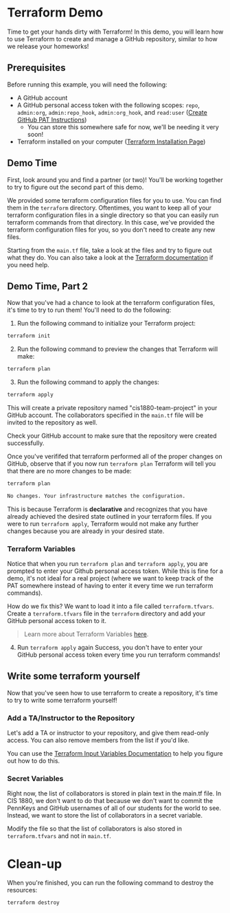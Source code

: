 # Terraform Demo
Time to get your hands dirty with Terraform! In this demo, you will learn how to use Terraform to create and manage a GitHub repository, similar to how we release your homeworks!

## Prerequisites

Before running this example, you will need the following:

- A GitHub account
- A GitHub personal access token with the following scopes: `repo`, `admin:org`, `admin:repo_hook`, `admin:org_hook`, and `read:user` ([Create GitHub PAT Instructions](https://docs.github.com/en/authentication/keeping-your-account-and-data-secure/creating-a-personal-access-token))
  - You can store this somewhere safe for now, we'll be needing it very soon!
- Terraform installed on your computer ([Terraform Installation Page](https://developer.hashicorp.com/terraform/tutorials/aws-get-started/install-cli))

## Demo Time
First, look around you and find a partner (or two)! You'll be working together to try to figure out the second part of this demo.

We provided some terraform configuration files for you to use. You can find them in the `terraform` directory. Oftentimes, you want to keep all of your terraform configuration files in a single directory so that you can easily run terraform commands from that directory. In this case, we've provided the terraform configuration files for you, so you don't need to create any new files.

Starting from the `main.tf` file, take a look at the files and try to figure out what they do. You can also take a look at the [Terraform documentation](https://www.terraform.io/docs/index.html) if you need help.

## Demo Time, Part 2
Now that you've had a chance to look at the terraform configuration files, it's time to try to run them! You'll need to do the following:

1. Run the following command to initialize your Terraform project:

```bash
terraform init
```

2. Run the following command to preview the changes that Terraform will make:

```bash
terraform plan
```

3. Run the following command to apply the changes:

```bash
terraform apply
```

This will create a private repository named "cis1880-team-project" in your GitHub account. The collaborators specified in the `main.tf` file will be invited to the repository as well.

Check your GitHub account to make sure that the repository were created successfully.

Once you've verififed that terraform performed all of the proper changes on GitHub, observe that if you now run `terraform plan` Terraform will tell you that there are no more changes to be made:
```bash
terraform plan

No changes. Your infrastructure matches the configuration.
```
This is because Terraform is **declarative** and recognizes that you have already achieved the desired state outlined in your terraform files. If you were to run `terraform apply`, Terraform would not make any further changes because you are already in your desired state.

### Terraform Variables
Notice that when you run `terraform plan` and `terraform apply`, you are prompted to enter your Github personal access token. While this is fine for a demo, it's not ideal for a real project (where we want to keep track of the PAT somewhere instead of having to enter it every time we run terraform commands).

How do we fix this? We want to load it into a file called `terraform.tfvars`. Create a `terraform.tfvars` file in the `terraform` directory and add your GitHub personal access token to it.

> Learn more about Terraform Variables [here](https://www.terraform.io/docs/language/values/variables.html).

4. Run `terraform apply` again
Success, you don't have to enter your GitHub personal access token every time you run terraform commands!

## Write some terraform yourself
Now that you've seen how to use terraform to create a repository, it's time to try to write some terraform yourself!

### Add a TA/Instructor to the Repository
Let's add a TA or instructor to your repository, and give them read-only access. You can also remove members from the list if you'd like.

You can use the [Terraform Input Variables Documentation](https://www.terraform.io/docs/language/values/variables.html) to help you figure out how to do this.

### Secret Variables
Right now, the list of collaborators is stored in plain text in the main.tf file. In CIS 1880, we don't want to do that because we don't want to commit the PennKeys and GitHub usernames of all of our students for the world to see. Instead, we want to store the list of collaborators in a secret variable.

Modify the file so that the list of collaborators is also stored in `terraform.tfvars` and not in `main.tf`.

# Clean-up
When you're finished, you can run the following command to destroy the resources:

```bash
terraform destroy
```
